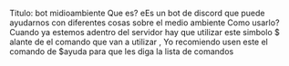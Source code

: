 Titulo: bot midioambiente
Que es? eEs un bot de discord que puede ayudarnos con diferentes cosas sobre el medio ambiente
Como usarlo?
Cuando ya estemos adentro del servidor hay que utilizar este simbolo $ alante de el comando que van a utilizar , Yo recomiendo usen este el comando de $ayuda para que les diga la lista de comandos 

